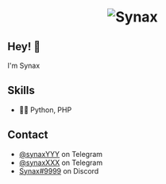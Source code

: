 <h1 align="center">
  <img src="https://github.com/SynaxHelper/SynaxHelper/blob/main/standard.gif" alt="Synax" />
</h1>

## Hey! 👋
I'm Synax

## Skills
- 👨‍💻 Python, PHP

## Contact
- [@synaxYYY](https://t.me/synaxYYY) on Telegram
- [@synaxXXX](https://t.me/synaxXXX) on Telegram
- [Synax#9999](./) on Discord
